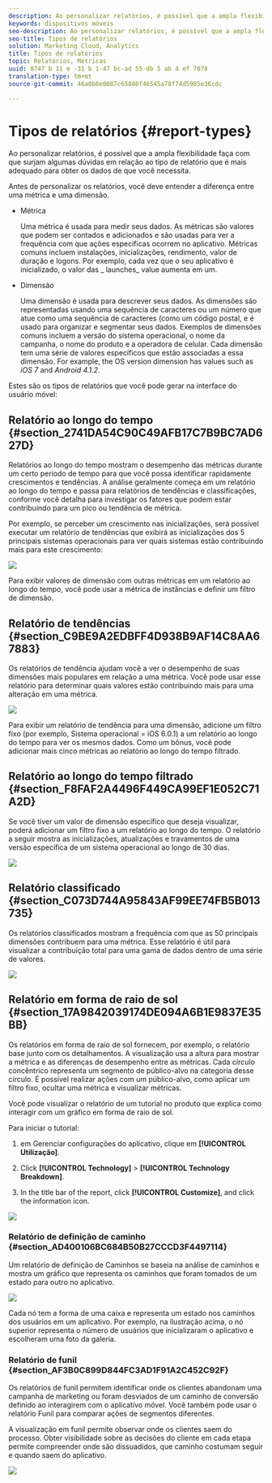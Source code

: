 ```yaml
---
description: Ao personalizar relatórios, é possível que a ampla flexibilidade faça com que surjam algumas dúvidas em relação ao tipo de relatório que é mais adequado para obter os dados de que você necessita.
keywords: dispositivos móveis
seo-description: Ao personalizar relatórios, é possível que a ampla flexibilidade faça com que surjam algumas dúvidas em relação ao tipo de relatório que é mais adequado para obter os dados de que você necessita.
seo-title: Tipos de relatórios
solution: Marketing Cloud, Analytics
title: Tipos de relatórios
topic: Relatórios, Métricas
uuid: 8747 b 11 e -31 b 1-47 bc-ad 55-db 5 ab 4 ef 7078
translation-type: tm+mt
source-git-commit: 46a0b8e0087c65880f46545a78f74d5985e36cdc

---
```



# Tipos de relatórios {#report-types}

Ao personalizar relatórios, é possível que a ampla flexibilidade faça com que surjam algumas dúvidas em relação ao tipo de relatório que é mais adequado para obter os dados de que você necessita.

Antes de personalizar os relatórios, você deve entender a diferença entre uma métrica e uma dimensão.

* Métrica

   Uma métrica é usada para medir seus dados. As métricas são valores que podem ser contados e adicionados e são usadas para ver a frequência com que ações específicas ocorrem no aplicativo. Métricas comuns incluem instalações, inicializações, rendimento, valor de duração e logons. Por exemplo, cada vez que o seu aplicativo é inicializado, o valor das _ launches_ value aumenta em um.

* Dimensão

   Uma dimensão é usada para descrever seus dados. As dimensões são representadas usando uma sequência de caracteres ou um número que atue como uma sequência de caracteres (como um código postal, e é usado para organizar e segmentar seus dados. Exemplos de dimensões comuns incluem a versão do sistema operacional, o nome da campanha, o nome do produto e a operadora de celular. Cada dimensão tem uma série de valores específicos que estão associadas a essa dimensão. For example, the OS version dimension has values such as _iOS 7_ and _Android 4.1.2_.

Estes são os tipos de relatórios que você pode gerar na interface do usuário móvel:

## Relatório ao longo do tempo {#section_2741DA54C90C49AFB17C7B9BC7AD627D}

Relatórios ao longo do tempo mostram o desempenho das métricas durante um certo período de tempo para que você possa identificar rapidamente crescimentos e tendências. A análise geralmente começa em um relatório ao longo do tempo e passa para relatórios de tendências e classificações, conforme você detalha para investigar os fatores que podem estar contribuindo para um pico ou tendência de métrica.

Por exemplo, se perceber um crescimento nas inicializações, será possível executar um relatório de tendências que exibirá as inicializações dos 5 principais sistemas operacionais para ver quais sistemas estão contribuindo mais para este crescimento:

![](assets/overtime.png)

Para exibir valores de dimensão com outras métricas em um relatório ao longo do tempo, você pode usar a métrica de instâncias e definir um filtro de dimensão.

## Relatório de tendências {#section_C9BE9A2EDBFF4D938B9AF14C8AA67883}

Os relatórios de tendência ajudam você a ver o desempenho de suas dimensões mais populares em relação a uma métrica. Você pode usar esse relatório para determinar quais valores estão contribuindo mais para uma alteração em uma métrica.

![](assets/trended.png)

Para exibir um relatório de tendência para uma dimensão, adicione um filtro fixo (por exemplo, Sistema operacional = iOS 6.0.1) a um relatório ao longo do tempo para ver os mesmos dados. Como um bônus, você pode adicionar mais cinco métricas ao relatório ao longo do tempo filtrado.

## Relatório ao longo do tempo filtrado {#section_F8FAF2A4496F449CA99EF1E052C71A2D}

Se você tiver um valor de dimensão específico que deseja visualizar, poderá adicionar um filtro fixo a um relatório ao longo do tempo. O relatório a seguir mostra as inicializações, atualizações e travamentos de uma versão específica de um sistema operacional ao longo de 30 dias.

![](assets/overtime-filter.png)

## Relatório classificado {#section_C073D744A95843AF99EE74FB5B013735}

Os relatórios classificados mostram a frequência com que as 50 principais dimensões contribuem para uma métrica. Esse relatório é útil para visualizar a contribuição total para uma gama de dados dentro de uma série de valores.

![](assets/ranked.png)

## Relatório em forma de raio de sol {#section_17A9842039174DE094A6B1E9837E35BB}

Os relatórios em forma de raio de sol fornecem, por exemplo, o relatório base junto com os detalhamentos. A visualização usa a altura para mostrar a métrica e as diferenças de desempenho entre as métricas. Cada círculo concêntrico representa um segmento de público-alvo na categoria desse círculo. É possível realizar ações com um público-alvo, como aplicar um filtro fixo, ocultar uma métrica e visualizar métricas.

Você pode visualizar o relatório de um tutorial no produto que explica como interagir com um gráfico em forma de raio de sol.

Para iniciar o tutorial:

1. em Gerenciar configurações do aplicativo, clique em **[!UICONTROL Utilização]**.

1. Click **[!UICONTROL Technology]** &gt; **[!UICONTROL Technology Breakdown]**.
1. In the title bar of the report, click **[!UICONTROL Customize]**, and click the information icon.

![](assets/report_technology.png)

### Relatório de definição de caminho {#section_AD400106BC684B50B27CCCD3F4497114}

Um relatório de definição de Caminhos se baseia na análise de caminhos e mostra um gráfico que representa os caminhos que foram tomados de um estado para outro no aplicativo.

![](assets/action_paths.png)

Cada nó tem a forma de uma caixa e representa um estado nos caminhos dos usuários em um aplicativo. Por exemplo, na ilustração acima, o nó superior representa o número de usuários que inicializaram o aplicativo e escolheram uma foto da galeria.

### Relatório de funil {#section_AF3B0C899D844FC3AD1F91A2C452C92F}

Os relatórios de funil permitem identificar onde os clientes abandonam uma campanha de marketing ou foram desviados de um caminho de conversão definido ao interagirem com o aplicativo móvel. Você também pode usar o relatório Funil para comparar ações de segmentos diferentes.

A visualização em funil permite observar onde os clientes saem do processo. Obter visibilidade sobre as decisões do cliente em cada etapa permite compreender onde são dissuadidos, que caminho costumam seguir e quando saem do aplicativo.

![](assets/funnel.png)
